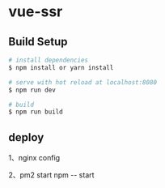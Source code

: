 # vue-ssr 

## Build Setup

``` bash
# install dependencies
$ npm install or yarn install

# serve with hot reload at localhost:8080
$ npm run dev

# build
$ npm run build
```

## deploy

1、nginx config

2、pm2 start npm -- start
